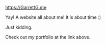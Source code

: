 https://GarrettG.me

Yay! A website all about me! It is about time :)

Just kidding. 

Check out my portfolio at the link above.
